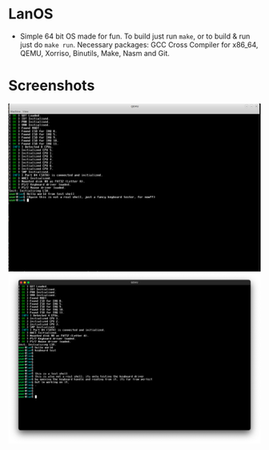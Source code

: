 # LanOS
- Simple 64 bit OS made for fun. To build just run `make`, or to build & run just do `make run`. Necessary packages: GCC Cross Compiler for x86_64, QEMU, Xorriso, Binutils, Make, Nasm and Git.

# Screenshots
![shell_test1](https://github.com/asterd-og/LanOS/blob/master/assets/shell_test1.png?raw=true)
![shell_test2](https://github.com/asterd-og/LanOS/blob/master/assets/shell_test2.png?raw=true)